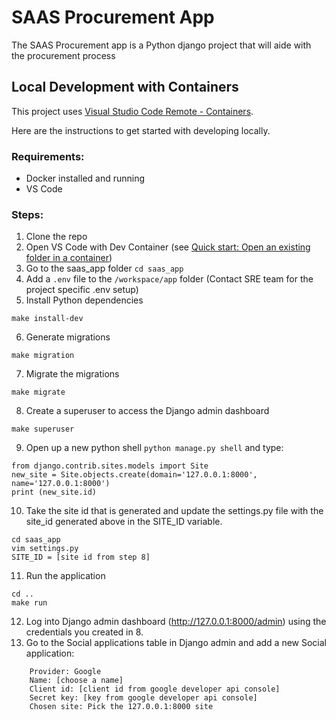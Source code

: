 # SAAS Procurement App 

The SAAS Procurement app is a Python django project that will aide with the procurement process

## Local Development with Containers

This project uses [Visual Studio Code Remote - Containers](https://code.visualstudio.com/docs/remote/containers).

Here are the instructions to get started with developing locally.

### Requirements:

- Docker installed and running
- VS Code


### Steps:

1. Clone the repo
2. Open VS Code with Dev Container (see [Quick start: Open an existing folder in a container](https://code.visualstudio.com/docs/remote/containers#_quick-start-open-an-existing-folder-in-a-container))
3. Go to the saas_app folder ```cd saas_app```
4. Add a ``.env`` file to the ``/workspace/app`` folder (Contact SRE team for the project specific .env setup)
5. Install Python dependencies

```
make install-dev
```
6. Generate migrations
``` 
make migration
```
7. Migrate the migrations
``` 
make migrate
```
8. Create a superuser to access the Django admin dashboard
``` 
make superuser
```
9. Open up a new python shell ```python manage.py shell``` and type:
```
from django.contrib.sites.models import Site
new_site = Site.objects.create(domain='127.0.0.1:8000', name='127.0.0.1:8000')
print (new_site.id)
```
10. Take the site id that is generated and update the settings.py file with the site_id generated above in the SITE_ID variable.
``` 
cd saas_app
vim settings.py
SITE_ID = [site id from step 8]
```
11. Run the application
```
cd ..
make run
```
12. Log into Django admin dashboard (http://127.0.0.1:8000/admin) using the credentials you created in 8.
13. Go to the Social applications table in Django admin and add a new Social application:
```
    Provider: Google
    Name: [choose a name]
    Client id: [client id from google developer api console]
    Secret key: [key from google developer api console]
    Chosen site: Pick the 127.0.0.1:8000 site 
```
